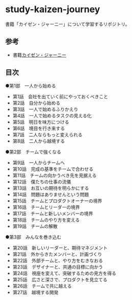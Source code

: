 # study-kaizen-journey
書籍「カイゼン・ジャーニー」について学習するリポジトリ。

## 参考
* 書籍[カイゼン・ジャーニー](http://amzn.to/2I6P3I7)

## 目次
●第1部　一人から始める
* 第1話　会社を出ていく前にやっておくべきこと
* 第2話　自分から始める
* 第3話　一人で始めるふりかえり
* 第4話　一人で始めるタスクの見える化
* 第5話　明日を味方につける
* 第6話　境目を行き来する
* 第7話　二人ならもっと変えられる
* 第8話　二人から越境する

●第2部　チームで強くなる
* 第9話　一人からチームへ
* 第10話　完成の基準をチームで合わせる
* 第11話　チームの向かうべき先を見据える
* 第12話　僕たちの仕事の流儀
* 第13話　お互いの期待を明らかにする
* 第14話　問題はありませんという問題
* 第15話　チームとプロダクトオーナーの境界
* 第16話　チームとリーダーの境界
* 第17話　チームと新しいメンバーの境界
* 第18話　チームのやり方を変える
* 第19話　チームの解散

●第3部　みんなを巻き込む
* 第20話　新しいリーダーと、期待マネジメント
* 第21話　外からきたメンバーと、計画づくり
* 第22話　外部チームと、やり方をむきなおる
* 第23話　デザイナーと、共通の目標に向かう
* 第24話　視座を変えて、突破するための見方を得る
* 第25話　広さと深さで、プロダクトを見立てる
* 第26話　チームで共に越える
* 第27話　越境する開発
